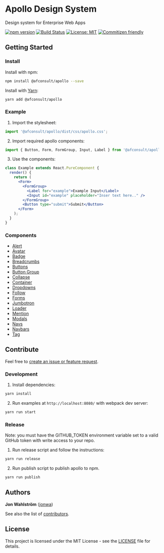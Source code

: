 # Apollo Design System

Design system for Enterprise Web Apps

[![npm version](https://badge.fury.io/js/%40afconsult%2Fapollo.svg)](https://badge.fury.io/js/%40afconsult%2Fapollo)
[![Build Status](https://travis-ci.org/afconsult/apollo.svg?branch=develop)](https://travis-ci.org/afconsult/apollo)
[![License: MIT](https://img.shields.io/badge/License-MIT-yellow.svg)](https://opensource.org/licenses/MIT)
[![Commitizen friendly](https://img.shields.io/badge/commitizen-friendly-brightgreen.svg)](http://commitizen.github.io/cz-cli/)


## Getting Started
### Install
Install with npm:
```bash
npm install @afconsult/apollo --save
```
Install with [Yarn](https://yarnpkg.com/en/):
```bash
yarn add @afconsult/apollo
```

### Example
1. Import the stylesheet:
```jsx
import '@afconsult/apollo/dist/css/apollo.css';
```

2. Import required apollo components:
```jsx
import { Button, Form, FormGroup, Input, Label } from '@afconsult/apollo';
```

3. Use the components:
```jsx
class Example extends React.PureComponent {
  render() {
    return (
      <Form>
        <FormGroup>
          <Label for="example">Example Input</Label>
          <Input id="example" placeholder="Inser text here.." />
        </FormGroup>
        <Button type="submit">Submit</Button>
      </Form>
    );
  }
}
```

### Components
- [Alert](./src/components/Alert)
- [Avatar](./src/components/Avatar)
- [Badge](./src/components/Badge)
- [Breadcrumbs](./src/components/Breadcrumbs)
- [Buttons](./src/components/Button)
- [Button Group](./src/components/ButtonGroup)
- [Collapse](./src/components/Collapse)
- [Container](./src/components/Container)
- [Dropdowns](./src/components/Dropdown)
- [Follow](./src/components/Follow)
- [Forms](./src/components/Form)
- [Jumbotron](./src/components/Jumbotron)
- [Loader](./src/components/Loader)
- [Mention](./src/components/Mention)
- [Modals](./src/components/Modal)
- [Navs](./src/components/Nav)
- [Navbars](./src/components/Navbar)
- [Tag](./src/components/Tag)

## Contribute
Feel free to [create an issue or feature request](https://github.com/afconsult/apollo/issues/new).

### Development
1. Install dependencies:
```bash
yarn install
```

2. Run examples at `http://localhost:8080/` with webpack dev server:
```bash
yarn run start
```

### Release
Note: you must have the GITHUB_TOKEN environment variable set to a valid GitHub token with write access to your repo.

1. Run release script and follow the instructions:
```bash
yarn run release
```

2. Run publish script to publish apollo to npm.
```bash
yarn run publish
```

## Authors
**Jon Wahlström** ([jonwa](https://github.com/jonwa))

See also the list of [contributors](https://github.com/afconsult/apollo/contributors).

## License
This project is licensed under the MIT License - see the [LICENSE](LICENSE) file for details.
